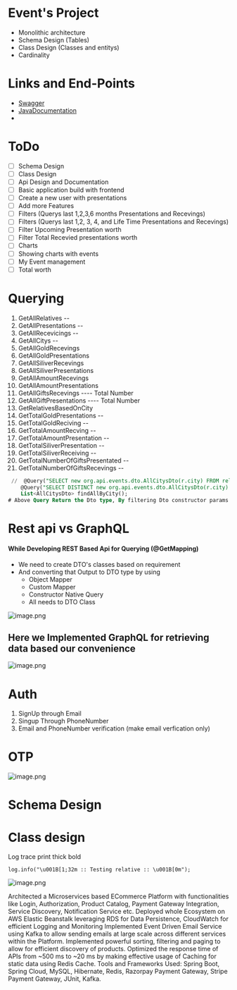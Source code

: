 # Event's Project

* Monolithic architecture
* Schema Design (Tables)
* Class Design (Classes and entitys)
* Cardinality

# Links and End-Points

* [Swagger](http://localhost:8080/swagger-ui/index.html#/)
* [JavaDocumentation](http://localhost:8080/documentation/index.html)
*

# ToDo

* [ ]  Schema Design
* [ ]  Class Design
* [ ]  Api Design and Documentation
* [ ]  Basic application build with frontend
  * [ ]  Create a new user with presentations
* [ ]  Add more Features
  * [ ]  Filters (Querys last 1,2,3,6 months Presentations and Recevings)
  * [ ]  Filters (Querys last 1,2, 3, 4, and Life Time Presentations and Recevings)
  * [ ]  Filter Upcoming Presentation worth
  * [ ]  Filter Total Recevied presentations worth
* [ ]  Charts
  * [ ]  Showing charts with events
* [ ]  My Event management
  * [ ]  Total worth

# Querying

1. GetAllRelatives --
2. GetAllPresentations --
3. GetAllRecevicings --
4. GetAllCitys --
5. GetAllGoldRecevings
6. GetAllGoldPresentations
7. GetAllSiliverRecevings
8. GetAllSiliverPresentations
9. GetAllAmountRecevings
10. GetAllAmountPresentations
11. GetAllGiftsRecevings    ---- Total Number
12. GetAllGiftPresentations ---- Total Number
13. GetRelativesBasedOnCity
14. GetTotalGoldPresentations --
15. GetTotalGoldReciving --
16. GetTotalAmountRecving --
17. GetTotalAmountPresentation --
18. GetTotalSiliverPresentation --
19. GetTotalSiliverReceiving --
20. GetTotalNumberOfGiftsPresentated --
21. GetTotalNumberOfGiftsRecevings --

```sql
 //  @Query("SELECT new org.api.events.dto.AllCitysDto(r.city) FROM relative  r WHERE r.city = :city")
    @Query("SELECT DISTINCT new org.api.events.dto.AllCitysDto(r.city) FROM relative r")
    List<AllCitysDto> findAllByCity();
# Above Query Return the Dto type, By filtering Dto constructor params with absoulte path
```

# Rest api vs GraphQL

#### While Developing REST Based Api for Querying (@GetMapping)

* We need to create DTO's classes based on requirement
* And converting that Output to DTO type by using 
  * Object Mapper 
  * Custom Mapper
  * Constructor Native Query
  * All needs to DTO Class
  

![image.png](assets/dtos.png)




## Here we Implemented GraphQL for retrieving data based our convenience     

![image.png](assets/GraphQLPostmanTest.png)

# Auth

1. SignUp through Email
2. Singup Through PhoneNumber
3. Email and PhoneNumber verification (make email verfication only)

# OTP

![image.png](assets/image.png)

# Schema Design

# Class design

Log trace print thick bold

```
log.info("\u001B[1;32m :: Testing relative :: \u001B[0m");
```

![image.png](assets/classdesign.png)

Architected a Microservices based ECommerce Platform with functionalities like Login, Authorization, Product Catalog, Payment Gateway Integration, Service Discovery, Notification Service etc.
Deployed whole Ecosystem on AWS Elastic Beanstalk leveraging RDS for Data Persistence, CloudWatch for efficient Logging and Monitoring
Implemented Event Driven Email Service using Kafka to allow sending emails at large scale across different services within the Platform.
Implemented powerful sorting, filtering and paging to allow for efficient discovery of products.
Optimized the response time of APIs from ~500 ms to ~20 ms by making effective usage of Caching for static data using Redis Cache.
Tools and Frameworks Used: Spring Boot, Spring Cloud, MySQL, Hibernate, Redis, Razorpay Payment Gateway, Stripe Payment Gateway, JUnit, Kafka.
